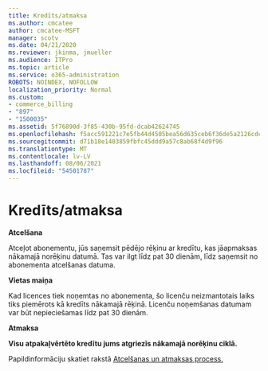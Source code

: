 ```yaml
---
title: Kredīts/atmaksa
ms.author: cmcatee
author: cmcatee-MSFT
manager: scotv
ms.date: 04/21/2020
ms.reviewer: jkinma, jmueller
ms.audience: ITPro
ms.topic: article
ms.service: o365-administration
ROBOTS: NOINDEX, NOFOLLOW
localization_priority: Normal
ms.custom:
- commerce_billing
- "897"
- "1500035"
ms.assetid: 5f76890d-3f85-430b-95fd-dcab42624745
ms.openlocfilehash: f5acc591221c7e5fb44d4505bea56d635ceb6f36de5a2126cdcf40f815168a1e
ms.sourcegitcommit: d71b18e1403859fbfc45ddd9a57c8ab68f4d9f96
ms.translationtype: MT
ms.contentlocale: lv-LV
ms.lasthandoff: 08/06/2021
ms.locfileid: "54501787"
---
```

# <a name="creditrefund"></a>Kredīts/atmaksa

**Atcelšana**
  
Atceļot abonementu, jūs saņemsit pēdējo rēķinu ar kredītu, kas jāapmaksas nākamajā norēķinu datumā. Tas var ilgt līdz pat 30 dienām, līdz saņemsit no abonementa atcelšanas datuma.
  
**Vietas maiņa**
  
Kad licences tiek noņemtas no abonementa, šo licenču neizmantotais laiks tiks piemērots kā kredīts nākamajā rēķinā. Licenču noņemšanas datumam var būt nepieciešamas līdz pat 30 dienām.

**Atmaksa**

**Visu atpakaļvērtēto kredītu jums atgriezīs nākamajā norēķinu ciklā.**

Papildinformāciju skatiet rakstā [Atcelšanas un atmaksas process.](/microsoft-365/commerce/subscriptions/cancel-your-subscription) 
